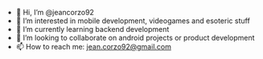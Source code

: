 - 👋 Hi, I’m @jeancorzo92
- 👀 I’m interested in mobile development, videogames and esoteric stuff
- 🌱 I’m currently learning backend development
- 💞️ I’m looking to collaborate on android projects or product development
- 📫 How to reach me: jean.corzo92@gmail.com

<!---
jeancorzo92/jeancorzo92 is a ✨ special ✨ repository because its `README.md` (this file) appears on your GitHub profile.
You can click the Preview link to take a look at your changes.
--->
